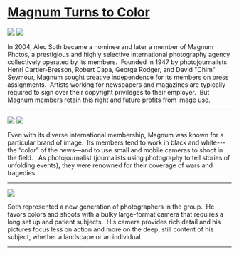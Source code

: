 # [Magnum Turns to Color](http://artsmia.github.io/griot/#/stories/1406)

![](http://cdn.dx.artsmia.org/thumbs/tn_mia_71802a.jpg)
![](http://cdn.dx.artsmia.org/thumbs/tn_mia_39244a.jpg)

<span>In 2004, Alec Soth became a nominee and later a member of Magnum Photos, a prestigious and highly selective international photography agency collectively operated by its members.  Founded in 1947 by photojournalists Henri Cartier-Bresson, Robert Capa, George Rodger, and David "Chim" Seymour, Magnum sought creative independence for its members on press assignments.  Artists working for newspapers and magazines are typically required to sign over their copyright privileges to their employer.  But Magnum members retain this right and future profits from image use. </span>

---

![](http://cdn.dx.artsmia.org/thumbs/tn_mia_71802a.jpg)
![](http://cdn.dx.artsmia.org/thumbs/tn_mia_39244a.jpg)

<span>Even with its diverse international membership, Magnum was known for a particular brand of image.  Its members tend to work in black and white---the “color” of the news—and to use small and mobile cameras to shoot in the field.   As photojournalist (journalists using photography to tell stories of unfolding events), they were renowned for their coverage of wars and tragedies.  </span>

---

![](http://cdn.dx.artsmia.org/thumbs/tn_080623_mia336_4513.jpg)

<span>Soth represented a new generation of photographers in the group.  He favors colors and shoots with a bulky large-format camera that requires a long set up and patient subjects.  His camera provides rich detail and his pictures focus less on action and more on the deep, still content of his subject, whether a landscape or an individual.</span>

---
